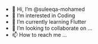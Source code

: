 - 👋 Hi, I’m @suleeqa-mohamed
- 👀 I’m interested in Coding
- 🌱 I’m currently learning Flutter
- 💞️ I’m looking to collaborate on ...
- 📫 How to reach me ...

<!---
suleeqa-mohamed/suleeqa-mohamed is a ✨ special ✨ repository because its `README.md` (this file) appears on your GitHub profile.
You can click the Preview link to take a look at your changes.
--->
